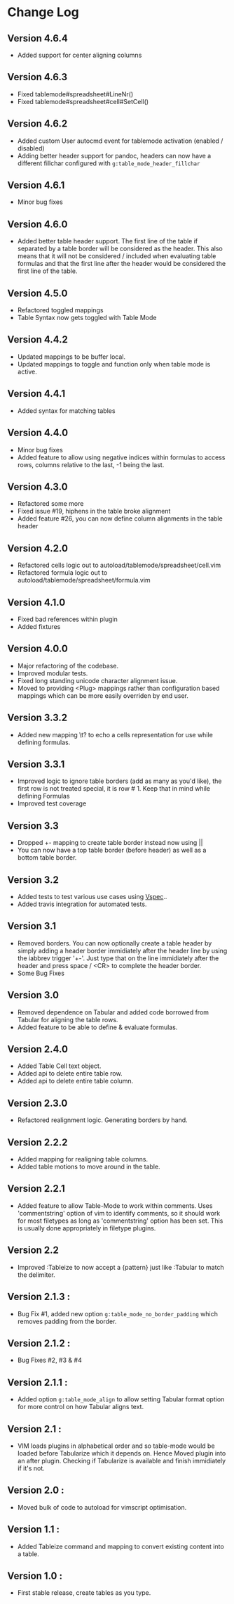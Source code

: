 # Change Log

## Version 4.6.4
* Added support for center aligning columns

## Version 4.6.3
* Fixed tablemode#spreadsheet#LineNr()
* Fixed tablemode#spreadsheet#cell#SetCell()

## Version 4.6.2
* Added custom User autocmd event for tablemode activation (enabled /
  disabled)
* Adding better header support for pandoc, headers can now have a different
  fillchar configured with `g:table_mode_header_fillchar`

## Version 4.6.1
* Minor bug fixes

## Version 4.6.0
* Added better table header support. The first line of the table if separated
  by a table border will be considered as the header. This also means that it
  will not be considered / included when evaluating table formulas and that
  the first line after the header would be considered the first line of the
  table.

## Version 4.5.0
* Refactored toggled mappings
* Table Syntax now gets toggled with Table Mode

## Version 4.4.2
* Updated mappings to be buffer local.
* Updated mappings to toggle and function only when table mode is active.

## Version 4.4.1
* Added syntax for matching tables

## Version 4.4.0
* Minor bug fixes
* Added feature to allow using negative indices within formulas to access rows,
  columns relative to the last, -1 being the last.

## Version 4.3.0
* Refactored some more
* Fixed issue #19, hiphens in the table broke alignment
* Added feature #26, you can now define column alignments in the table header

## Version 4.2.0
* Refactored cells logic out to autoload/tablemode/spreadsheet/cell.vim
* Refactored formula logic out to autoload/tablemode/spreadsheet/formula.vim

## Version 4.1.0
* Fixed bad references within plugin
* Added fixtures

## Version 4.0.0
* Major refactoring of the codebase.
* Improved modular tests.
* Fixed long standing unicode character alignment issue.
* Moved to providing \<Plug\> mappings rather than configuration based mappings
  which can be more easily overriden by end user.

## Version 3.3.2
* Added new mapping \t? to echo a cells representation for use while defining
  formulas.

## Version 3.3.1
* Improved logic to ignore table borders (add as many as you'd like), the
  first row is not treated special, it is row # 1. Keep that in mind while
  defining Formulas
* Improved test coverage

## Version 3.3
* Dropped +- mapping to create table border instead now using ||
* You can now have a top table border (before header) as well as a bottom
  table border.

## Version 3.2
* Added tests to test various use cases using <a
  href='https://github.com/kana/vim-vspec'>Vspec</a>..
* Added travis integration for automated tests.

## Version 3.1
* Removed borders. You can now optionally create a table header by simply
  adding a header border immidiately after the header line by using the
  iabbrev trigger '+-'. Just type that on the line immidiately after the
  header and press space / \<CR\> to complete the header border.
* Some Bug Fixes

## Version 3.0
* Removed dependence on Tabular and added code borrowed from Tabular for
  aligning the table rows.
* Added feature to be able to define & evaluate formulas.

## Version 2.4.0
* Added Table Cell text object.
* Added api to delete entire table row.
* Added api to delete entire table column.

## Version 2.3.0
* Refactored realignment logic. Generating borders by hand.

## Version 2.2.2
* Added mapping for realigning table columns.
* Added table motions to move around in the table.

## Version 2.2.1
* Added feature to allow Table-Mode to work within comments. Uses
  'commentstring' option of vim to identify comments, so it should work for
  most filetypes as long as 'commentstring' option has been set. This is
  usually done appropriately in filetype plugins.

## Version 2.2
* Improved :Tableize to now accept a {pattern} just like :Tabular to match the
  delimiter.

## Version 2.1.3 :
* Bug Fix #1, added new option `g:table_mode_no_border_padding` which removes
  padding from the border.

## Version 2.1.2 :
* Bug Fixes #2, #3 & #4

## Version 2.1.1 :
* Added option `g:table_mode_align` to allow setting Tabular format option for
  more control on how Tabular aligns text.

## Version 2.1 :
* VIM loads plugins in alphabetical order and so table-mode would be loaded
  before Tabularize which it depends on. Hence Moved plugin into an after
  plugin. Checking if Tabularize is available and finish immidiately if it's
  not.

## Version 2.0 :
* Moved bulk of code to autoload for vimscript optimisation.

## Version 1.1 :
* Added Tableize command and mapping to convert existing content into a table.

## Version 1.0 :
* First stable release, create tables as you type.

<!--
  vim: ft=markdown
-->
